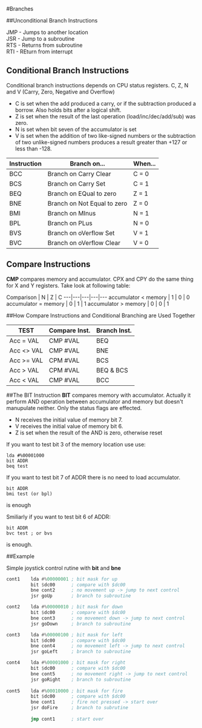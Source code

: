 #Branches

##Unconditional Branch Instructions

JMP - Jumps to another location  
JSR - Jump to a subroutine  
RTS - Returns from subroutine  
RTI - REturn from interrupt

## Conditional Branch Instructions

Conditional branch instructions depends on CPU status registers. C, Z, N and V (Carry, Zero, Negative and Overflow)
+ C is set when the add produced a carry, or if the subtraction produced a borrow. Also holds bits after a logical shift.
+ Z is set when the result of the last operation (load/inc/dec/add/sub) was zero.
+ N is set when bit seven of the accumulator is set
+ V is set when the addition of two like-signed numbers or the subtraction of two unlike-signed numbers produces a result greater than +127 or less than -128.

Instruction | Branch on... | When... 
---|---|---
BCC  | Branch on Carry Clear|       C = 0  
BCS  | Branch on Carry Set|         C = 1  
BEQ  | Branch on EQual to zero|     Z = 1  
BNE  | Branch on Not Equal to zero| Z = 0  
BMI  | Branch on MInus|             N = 1  
BPL  | Branch on PLus|              N = 0  
BVS  | Branch on oVerflow Set|      V = 1  
BVC  | Branch on oVerflow Clear|    V = 0  
   
## Compare Instructions


**CMP** compares memory and accumulator. CPX and CPY do the same thing for X and Y registers. Take look at following table:

Comparison | N | Z | C
---|---|---|---|---
accumulator < memory | 1 | 0 | 0
accumulator = memory | 0 | 1 | 1
accumulator > memory | 0 | 0 | 1 

##How Compare Instructions and Conditional Branching are Used Together

TEST | Compare Inst. | Branch Inst.
---|---|---
Acc = VAL | CMP #VAL | BEQ
Acc <> VAL | CMP #VAL | BNE
Acc >= VAL | CPM #VAL | BCS
Acc > VAL | CPM #VAL	| BEQ & BCS
Acc < VAL | CMP #VAL | BCC

##The BIT Instruction
**BIT** compares memory with accumulator. Actually it perform AND operation between accumulator and memory but doesn't manupulate neither. Only the status flags are effected.

+ N receives the initial value of memory bit 7.
+ V receives the initial value of memory bit 6.
+ Z is set when the result of the AND is zero, otherwise reset

If you want to test bit 3 of the memory location use use:

```
lda #%00001000
bit ADDR
beq test
```

If you want to test bit 7 of ADDR there is no need to load accumulator.

```
bit ADDR
bmi	test (or bpl)
```
is enough

Smiliarly if you want to test bit 6 of ADDR:

```
bit ADDR
bvc test ; or bvs
```
is enough.


##Example

Simple joystick control rutine with **bit** and **bne**

```asm
cont1    lda #%00000001 ; bit mask for up
         bit $dc00      ; compare with $dc00
         bne cont2      ; no movement up -> jump to next control
         jsr goUp       ; branch to subroutine

cont2    lda #%00000010 ; bit mask for down
         bit $dc00      ; compare with $dc00
         bne cont3      ; no movement down -> jump to next control
         jsr goDown     ; branch to subroutine

cont3    lda #%00000100 ; bit mask for left
         bit $dc00      ; compare with $dc00
         bne cont4      ; no movement left -> jump to next control
         jsr goLeft     ; branch to subroutine

cont4    lda #%00001000 ; bit mask for right
         bit $dc00      ; compare with $dc00
         bne cont5      ; no movement right -> jump to next control
         jsr goRight    ; branch to subroutine
         
cont5    lda #%00010000 ; bit mask for fire
         bit $dc00      ; compare with $dc00
         bne cont1      ; fire not pressed -> start over
         jsr doFire     ; branch to subrutine
         
         jmp cont1      ; start over
```

